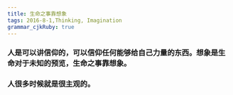 ```yaml
---
title: 生命之事靠想象 
tags: 2016-8-1,Thinking, Imagination
grammar_cjkRuby: true
---
```


### 人是可以讲信仰的，可以信仰任何能够给自己力量的东西。想象是生命对于未知的预览，生命之事靠想象。

### 人很多时候就是很主观的。
